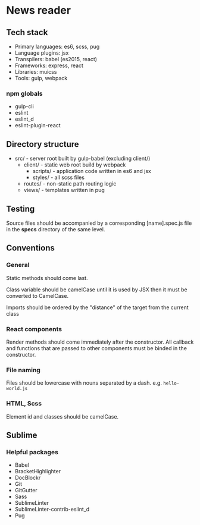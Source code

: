 # News reader

## Tech stack

- Primary languages: es6, scss, pug
- Language plugins: jsx
- Transpilers: babel (es2015, react)
- Frameworks: express, react
- Libraries: muicss
- Tools: gulp, webpack

### npm globals

- gulp-cli
- eslint
- eslint_d
- eslint-plugin-react

## Directory structure

- src/ - server root built by gulp-babel (excluding client/)
  - client/ - static web root build by webpack
    - scripts/ - application code written in es6 and jsx
    - styles/ - all scss files
  - routes/ - non-static path routing logic
  - views/ - templates written in pug

## Testing

Source files should be accompanied by a corresponding [name].spec.js
file in the __specs__ directory of the same level.

## Conventions

### General

Static methods should come last.

Class variable should be camelCase until it is used by JSX then it
must be converted to CamelCase.

Imports should be ordered by the "distance" of the target from the
current class

### React components

Render methods should come immediately after the constructor.
All callback and functions that are passed to other components must
be binded in the constructor.

### File naming

Files should be lowercase with nouns separated by a dash.
e.g. `hello-world.js`

### HTML, Scss

Element id and classes should be camelCase.

## Sublime

### Helpful packages

- Babel
- BracketHighlighter
- DocBlockr
- Git
- GitGutter
- Sass
- SublimeLinter
- SublimeLinter-contrib-eslint_d
- Pug
